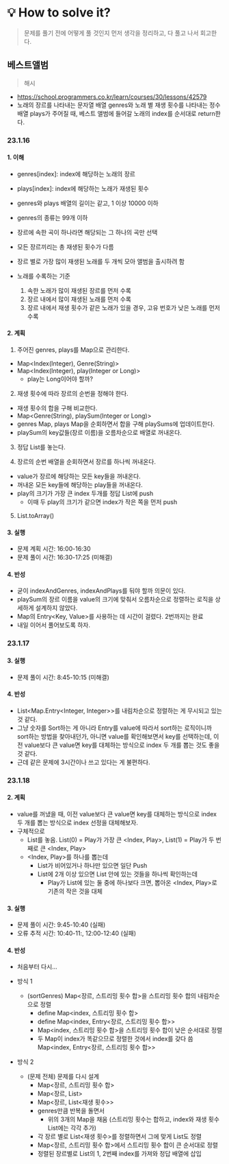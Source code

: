 # 💡 How to solve it?
> 문제를 풀기 전에 어떻게 풀 것인지 먼저 생각을 정리하고, 다 풀고 나서 회고한다.

## 베스트앨범 

> 해시

- https://school.programmers.co.kr/learn/courses/30/lessons/42579
- 노래의 장르를 나타내는 문자열 배열 genres와
  노래 별 재생 횟수를 나타내는 정수 배열 plays가 주어질 때,
  베스트 앨범에 들어갈 노래의 index를 순서대로 return한다.

### 23.1.16

#### 1. 이해

- genres[index]: index에 해당하는 노래의 장르
- plays[index]: index에 해당하는 노래가 재생된 횟수
- genres와 plays 배열의 길이는 같고, 1 이상 10000 이하
- genres의 종류는 99개 이하
- 장르에 속한 곡이 하나라면 해당되는 그 하나의 곡만 선택
- 모든 장르끼리는 총 재생된 횟수가 다름

- 장르 별로 가장 많이 재생된 노래를 두 개씩 모아 앨범을 출시하려 함
- 노래를 수록하는 기준
  1. 속한 노래가 많이 재생된 장르를 먼저 수록
  2. 장르 내에서 많이 재생된 노래를 먼저 수록
  3. 장르 내에서 재생 횟수가 같은 노래가 있을 경우, 고유 번호가 낮은 노래를 먼저 수록 

#### 2. 계획

1. 주어진 genres, plays를 Map으로 관리한다.
  - Map<Index(Integer), Genre(String)>
  - Map<Index(Integer), play(Integer or Long)>
    - play는 Long이어야 할까?

2. 재생 횟수에 따라 장르의 순번을 정해야 한다.
  - 재생 횟수의 합을 구해 비교한다.
  - Map<Genre(String), playSum(Integer or Long)>
  - genres Map, plays Map을 순회하면서 합을 구해 playSums에 업데이트한다.
  - playSum의 key값들(장르 이름)을 오름차순으로 배열로 꺼내온다.

3. 정답 List를 놓는다.

4. 장르의 순번 배열을 순회하면서 장르를 하나씩 꺼내온다.
  - value가 장르에 해당하는 모든 key들을 꺼내온다.
  - 꺼내온 모든 key들에 해당하는 play들을 꺼내온다.
  - play의 크기가 가장 큰 index 두개를 정답 List에 push
    - 이때 두 play의 크기가 같으면 index가 작은 쪽을 먼저 push

5. List.toArray()

#### 3. 실행

- 문제 계획 시간: 16:00-16:30
- 문제 풀이 시간: 16:30-17:25 (미해결)

#### 4. 반성

- 굳이 indexAndGenres, indexAndPlays를 둬야 할까 의문이 있다.
- playSum의 장르 이름을 value의 크기에 맞춰서
  오름차순으로 정렬하는 로직을 상세하게 설계하지 않았다.
- Map의 Entry<Key, Value>를 사용하는 데 시간이 걸렸다. 2번까지는 완료
- 내일 이어서 풀어보도록 하자.

### 23.1.17

#### 3. 실행

- 문제 풀이 시간: 8:45-10:15 (미해결)

#### 4. 반성

- List<Map.Entry<Integer, Integer>>를 내림차순으로 정렬하는 게 무시되고 있는 것 같다.
- 그냥 숫자를 Sort하는 게 아니라 Entry를 value에 따라서 sort하는 로직이니까
  sort하는 방법을 찾아내던가, 아니면 value를 확인해보면서 key를 선택하는데,
  이전 value보다 큰 value면 key를 대체하는 방식으로 index 두 개를 뽑는 것도 좋을 것 같다.
- 근데 같은 문제에 3시간이나 쓰고 있다는 게 불편하다.

### 23.1.18

#### 2. 계획

- value를 꺼냈을 때, 이전 value보다 큰 value면
  key를 대체하는 방식으로 index 두 개를 뽑는 방식으로 index 선정을 대체해보자.
- 구체적으로
  - List를 놓음.
    List(0) = Play가 가장 큰 <Index, Play>, List(1) = Play가 두 번째로 큰 <Index, Play>
  - <Index, Play>를 하나를 뽑는데
    - List가 비어있거나 하나만 있으면 일단 Push
    - List에 2개 이상 있으면 List 안에 있는 것들을 하나씩 확인하는데
      - Play가 List에 있는 둘 중에 하나보다 크면, 뽑아온 <Index, Play>로 기존의 작은 것을 대체

#### 3. 실행

- 문제 풀이 시간: 9:45-10:40 (실패)
- 오류 추적 시간: 10:40-11:, 12:00-12:40 (실패)

#### 4. 반성

- 처음부터 다시...

- 방식 1
  - (sortGenres) Map<장르, 스트리밍 횟수 합>을 스트리밍 횟수 합의 내림차순으로 정렬
    - define Map<index, 스트리밍 횟수 합>
    - define Map<index, Entry<장르, 스트리밍 횟수 합>>
    - Map<index, 스트리밍 횟수 합>을 스트리밍 횟수 합이 낮은 순서대로 정렬
    - 두 Map이 index가 똑같으므로 정렬한 것에서 index를 갖다 씀 Map<index, Entry<장르, 스트리밍 횟수 합>>

- 방식 2
  - (문제 전체) 문제를 다시 설계
    - Map<장르, 스트리밍 횟수 합>
    - Map<장르, List<index>>
    - Map<장르, List<재생 횟수>>
    - genres만큼 반복을 돌면서
      - 위의 3개의 Map을 채움 (스트리밍 횟수는 합하고, index와 재생 횟수 List에는 각각 추가)
    - 각 장르 별로 List<재생 횟수>를 정렬하면서 그에 맞게 List<index>도 정렬
    - Map<장르, 스트리밍 횟수 합>에서 스트리밍 횟수 합이 큰 순서대로 정렬
    - 정렬된 장르별로 List<index>의 1, 2번째 index를 가져와 정답 배열에 삽입
